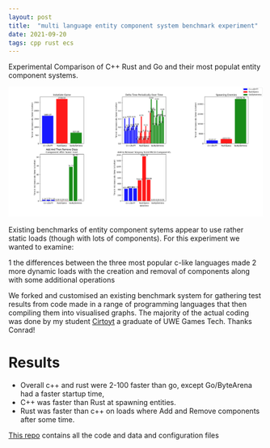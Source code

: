 ```yaml
---
layout: post
title:  "multi language entity component system benchmark experiment"
date: 2021-09-20
tags: cpp rust ecs
---
```


Experimental Comparison of C++ Rust and Go and their most populat entity component systems.

![Histogram Results](/images/Final-Results-Avg.png)

Existing benchmarks of entity component sytems appear to use rather static loads (though with lots of components). For this experiment we wanted to examine:

 1 the differences between the three most popular c-like languages made 
 2 more dynamic loads with the creation and removal of components along with some additional operations


We forked and customised an existing benchmark system for gathering test results from code made in a range of programming languages that then compiling them into visualised graphs. The majority of the actual coding was done by my student [Cirtoyt](https://github.com/Cirtoyt) a graduate of UWE Games Tech. Thanks Conrad! 

# Results

- Overall c++ and rust were 2-100 faster than go, except Go/ByteArena had a faster startup time, 
- C++ was faster than Rust at spawning entities.
- Rust was faster than c++ on loads where Add and Remove components after some time.


[This repo](https://github.com/UWE-ECS-2021/) contains all the code and data and configuration files 
